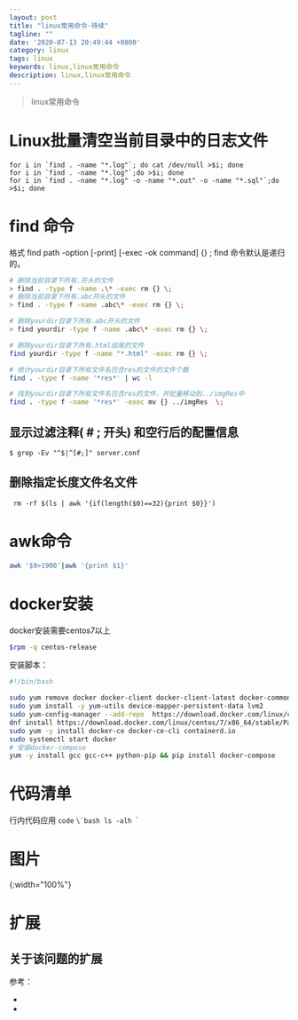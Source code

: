 ```yaml
---
layout: post
title: "linux常用命令-待续"
tagline: ""
date: '2020-07-13 20:49:44 +0800'
category: linux
tags: linux 
keywords: linux,linux常用命令
description: linux,linux常用命令
---
```

> linux常用命令

# Linux批量清空当前目录中的日志文件
```
for i in `find . -name "*.log"`; do cat /dev/null >$i; done
for i in `find . -name "*.log"`;do >$i; done
for i in `find . -name "*.log" -o -name "*.out" -o -name "*.sql"`;do >$i; done
```
# find 命令
格式 find path -option [-print] [-exec -ok command] {} \;
find 命令默认是递归的。
```sh
# 删除当前目录下所有.开头的文件
> find . -type f -name .\* -exec rm {} \;
# 删除当前目录下所有.abc开头的文件
> find . -type f -name .abc\* -exec rm {} \;

# 删除yourdir目录下所有.abc开头的文件
> find yourdir -type f -name .abc\* -exec rm {} \;

# 删除yourdir目录下所有.html结尾的文件
find yourdir -type f -name "*.html" -exec rm {} \;

# 统计yourdir目录下所有文件名包含res的文件的文件个数
find . -type f -name '*res*' | wc -l

# 找到yourdir目录下所有文件名包含res的文件，并批量移动到../imgRes中
find . -type f -name '*res*' -exec mv {} ../imgRes  \;

```
## 显示过滤注释( # ; 开头) 和空行后的配置信息
```
$ grep -Ev "^$|^[#;]" server.conf
```
## 删除指定长度文件名文件

```
 rm -rf $(ls | awk '{if(length($0)==32){print $0}}')
```
# awk命令
```sh
awk '$9>1900'|awk '{print $1}'
```

# docker安装
docker安装需要centos7以上
```sh
$rpm -q centos-release 
```
安装脚本：
```sh
#!/bin/bash

sudo yum remove docker docker-client docker-client-latest docker-common docker-latest docker-latest-logrotate docker-logrotate docker-selinux docker-engine-selinux docker-engine
sudo yum install -y yum-utils device-mapper-persistent-data lvm2
sudo yum-config-manager --add-repo  https://download.docker.com/linux/centos/docker-ce.repo
dnf install https://download.docker.com/linux/centos/7/x86_64/stable/Packages/containerd.io-1.2.6-3.3.el7.x86_64.rpm
sudo yum -y install docker-ce docker-ce-cli containerd.io
sudo systemctl start docker
# 安装docker-compose
yum -y install gcc gcc-c++ python-pip && pip install docker-compose
```



# 代码清单
行内代码应用 `code`
``\`bash
ls -alh
``\`

# 图片
![](){:width="100%"}

# 扩展
关于该问题的扩展
---
参考：
- []()
- []()
